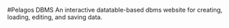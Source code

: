 #Pelagos DBMS
An interactive datatable-based dbms website for creating, loading, editing, and saving data.

